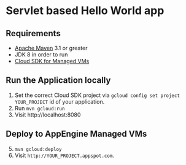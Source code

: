 # Servlet based Hello World app

## Requirements
* [Apache Maven](http://maven.apache.org) 3.1 or greater
* JDK 8 in order to run
* [Cloud SDK for Managed VMs](https://cloud.google.com/appengine/docs/managed-vms/)

## Run the Application locally
1. Set the correct Cloud SDK project via `gcloud config set project YOUR_PROJECT`
id of your application.
2. Run `mvn gcloud:run`
4. Visit http://localhost:8080

## Deploy to AppEngine Managed VMs

5. `mvn gcloud:deploy`
6. Visit `http://YOUR_PROJECT.appspot.com`.
